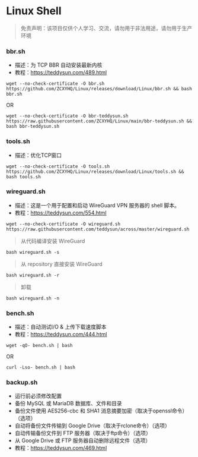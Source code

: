 # Linux Shell

> 免责声明：该项目仅供个人学习、交流，请勿用于非法用途，请勿用于生产环境  

### bbr.sh
- 描述：为 TCP BBR 自动安装最新内核
- 教程：https://teddysun.com/489.html

```
wget --no-check-certificate -O bbr.sh https://github.com/ZCXYHQ/Linux/releases/download/Linux/bbr.sh && bash bbr.sh
```

OR

```
wget --no-check-certificate -O bbr-teddysun.sh https://raw.githubusercontent.com/ZCXYHQ/Linux/main/bbr-teddysun.sh && bash bbr-teddysun.sh
```

### tools.sh
- 描述：优化TCP窗口

```
wget --no-check-certificate -O tools.sh https://github.com/ZCXYHQ/Linux/releases/download/Linux/tools.sh && bash tools.sh
```

### wireguard.sh
- 描述：这是一个用于配置和启动 WireGuard VPN 服务器的 shell 脚本。
- 教程：https://teddysun.com/554.html

```
wget --no-check-certificate -O wireguard.sh https://raw.githubusercontent.com/teddysun/across/master/wireguard.sh
```

> 从代码编译安装 WireGuard

```
bash wireguard.sh -s
```

> 从 repository 直接安装 WireGuard

```
bash wireguard.sh -r
```

> 卸载

```
bash wireguard.sh -n
```

### bench.sh
- 描述：自动测试I/O & 上传下载速度脚本
- 教程：https://teddysun.com/444.html

```
wget -qO- bench.sh | bash
```

OR

```
curl -Lso- bench.sh | bash
```

### backup.sh
- 运行前必须修改配置
- 备份 MySQL 或 MariaDB 数据库、文件和目录
- 备份文件使用 AES256-cbc 和 SHA1 消息摘要加密（取决于openssl命令）（选项）
- 自动将备份文件传输到 Google Drive（取决于rclone命令）（选项）
- 自动传输备份文件到 FTP 服务器（取决于ftp命令）（选项）
- 从 Google Drive 或 FTP 服务器自动删除远程文件（选项）
- 教程：https://teddysun.com/469.html
